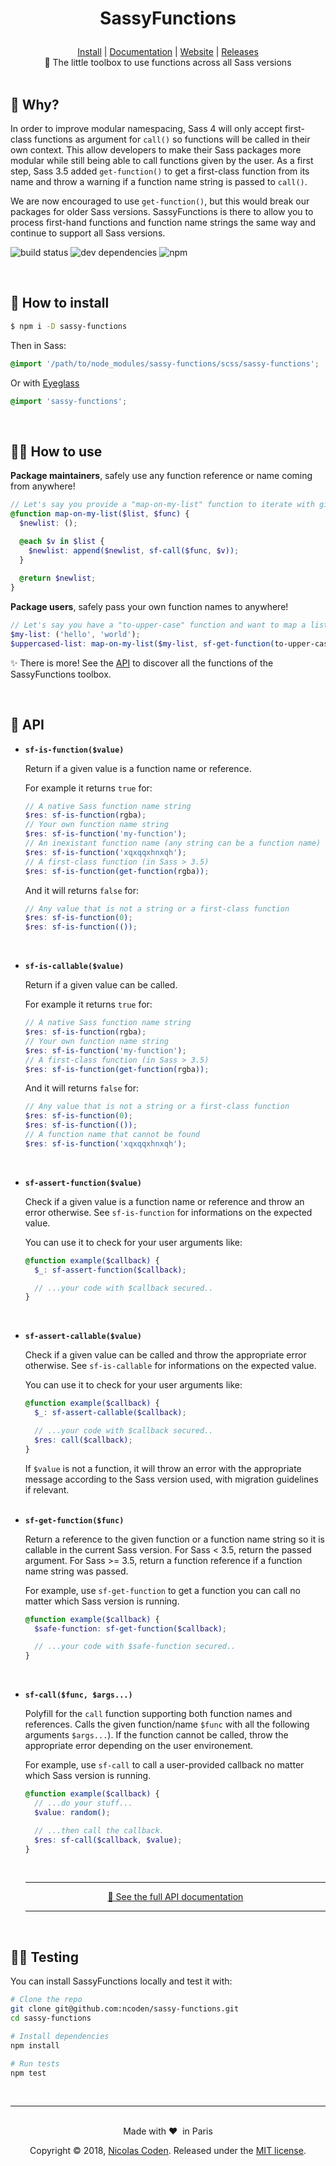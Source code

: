 <h1><p align="center">SassyFunctions</p></h1>

<div align="center">
  <a href="https://github.com/ncoden/sassy-functions#-how-to-install">Install</a> | <a href="https://ncoden.github.io/sassy-functions/docs/">Documentation</a> | <a href="https://ncoden.github.io/sassy-functions/">Website</a> | <a href="https://github.com/ncoden/sassy-functions/releases">Releases</a>
</div>

<div align="center">
  🎉 The little toolbox to use functions across all Sass versions
</div>

<br>

## 🤔 Why?

In order to improve modular namespacing, Sass 4 will only accept first-class functions as argument for `call()` so functions will be called in their own context. This allow developers to make their Sass packages more modular while still being able to call functions given by the user. As a first step, Sass 3.5 added `get-function()` to get a first-class function from its name and throw a warning if a function name string is passed to `call()`.

We are now encouraged to use `get-function()`, but this would break our packages for older Sass versions. SassyFunctions is there to allow you to process first-hand functions and function name strings the same way and continue to support all Sass versions.

![build status](https://img.shields.io/travis/ncoden/sassy-functions.svg)
![dev dependencies](https://img.shields.io/david/dev/ncoden/sassy-functions.svg)
![npm](https://img.shields.io/npm/v/:sassy-functions.svg)

<br>

## 👷 How to install

```sh
$ npm i -D sassy-functions
```

Then in Sass:
```scss
@import '/path/to/node_modules/sassy-functions/scss/sassy-functions';
```

Or with [Eyeglass](https://github.com/sass-eyeglass/eyeglass#writing-an-eyeglass-module)
```scss
@import 'sassy-functions';
```

<br>

## 👩‍💻 How to use

**Package maintainers**, safely use any function reference or name coming from anywhere!

```scss
// Let's say you provide a "map-on-my-list" function to iterate with given function on a list...
@function map-on-my-list($list, $func) {
  $newlist: ();

  @each $v in $list {
    $newlist: append($newlist, sf-call($func, $v));
  }
  
  @return $newlist;
}
```

**Package users**, safely pass your own function names to anywhere!

```scss
// Let's say you have a "to-upper-case" function and want to map a list on it...
$my-list: ('hello', 'world');
$uppercased-list: map-on-my-list($my-list, sf-get-function(to-upper-case));
```

✨ There is more! See the [API](#api) to discover all the functions of the SassyFunctions toolbox.

<br>

## 📘 API

* **`sf-is-function($value)`**

  Return if a given value is a function name or reference.

  For example it returns `true` for:
  ```scss
  // A native Sass function name string
  $res: sf-is-function(rgba);
  // Your own function name string
  $res: sf-is-function('my-function');
  // An inexistant function name (any string can be a function name)
  $res: sf-is-function('xqxqqxhnxqh');
  // A first-class function (in Sass > 3.5)
  $res: sf-is-function(get-function(rgba));
  ```

  And it will returns `false` for:
  ```scss
  // Any value that is not a string or a first-class function
  $res: sf-is-function(0);
  $res: sf-is-function(());
  ```
  <br>

* **`sf-is-callable($value)`**

  Return if a given value can be called.

  For example it returns `true` for:
  ```scss
  // A native Sass function name string
  $res: sf-is-function(rgba);
  // Your own function name string
  $res: sf-is-function('my-function');
  // A first-class function (in Sass > 3.5)
  $res: sf-is-function(get-function(rgba));
  ```

  And it will returns `false` for:
  ```scss
  // Any value that is not a string or a first-class function
  $res: sf-is-function(0);
  $res: sf-is-function(());
  // A function name that cannot be found
  $res: sf-is-function('xqxqqxhnxqh');
  ```
  <br>

* **`sf-assert-function($value)`**

  Check if a given value is a function name or reference and throw an error otherwise. See `sf-is-function` for informations on the expected value.

  You can use it to check for your user arguments like:
  ```scss
  @function example($callback) {
    $_: sf-assert-function($callback);

    // ...your code with $callback secured..
  }
  ```
  <br>

* **`sf-assert-callable($value)`**

  Check if a given value can be called and throw the appropriate error otherwise. See `sf-is-callable` for informations on the expected value.

  You can use it to check for your user arguments like:
  ```scss
  @function example($callback) {
    $_: sf-assert-callable($callback);

    // ...your code with $callback secured..
    $res: call($callback);
  }
  ```

  If `$value` is not a function, it will throw an error with the appropriate message according to the Sass version used, with migration guidelines if relevant.
  <br><br>

* **`sf-get-function($func)`**

  Return a reference to the given function or a function name string so it is callable in the current Sass version. For Sass < 3.5, return the passed argument. For Sass >= 3.5, return a function reference if a function name string was passed.

  For example, use `sf-get-function` to get a function you can call no matter which Sass version is running.
  ```scss
  @function example($callback) {
    $safe-function: sf-get-function($callback);

    // ...your code with $safe-function secured..
  }
  ```
  <br>

* **`sf-call($func, $args...)`**

  Polyfill for the `call` function supporting both function names and references. Calls the given function/name `$func` with all the following arguments `$args...`). If the function cannot be called, throw the appropriate error depending on the user environement.

  For example, use `sf-call` to call a user-provided callback no matter which Sass version is running.
  ```scss
  @function example($callback) {
    // ...do your stuff...
    $value: random();

    // ...then call the callback.
    $res: sf-call($callback, $value);
  }
  ```
  <br>

  <div align="center">
    <hr>
    <a href="https://ncoden.github.io/sassy-functions/docs">📖 See the full API documentation</a>
    <hr>
  </div>

<br>

## 👩‍🔬 Testing

You can install SassyFunctions locally and test it with:
```sh
# Clone the repo
git clone git@github.com:ncoden/sassy-functions.git
cd sassy-functions

# Install dependencies
npm install

# Run tests
npm test
```

<br>

---

<br>

<div align="center">
  Made with ❤️  in Paris

  Copyright © 2018, <a href="https://github.com/ncoden">Nicolas Coden</a>.
  Released under the <a href="https://github.com/ncoden/sassy-functions/blob/master/LICENSE">MIT license</a>.
</div>
